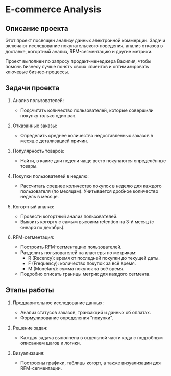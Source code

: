 # E-commerce Analysis
## Описание проекта  
Этот проект посвящен анализу данных электронной коммерции. Задачи включают исследование покупательского поведения, анализ отказов в доставке, когортный анализ, RFM-сегментацию и другие метрики.  

Проект выполнен по запросу продакт-менеджера Василия, чтобы помочь бизнесу лучше понять своих клиентов и оптимизировать ключевые бизнес-процессы.  

## Задачи проекта  
1. Анализ пользователей:  
   - Подсчитать количество пользователей, которые совершили покупку только один раз.  
   
2. Отказанные заказы:  
   - Определить среднее количество недоставленных заказов в месяц с детализацией причин.  

3. Популярность товаров:  
   - Найти, в какие дни недели чаще всего покупаются определённые товары.  

4. Покупки пользователей в неделю:  
   - Рассчитать среднее количество покупок в неделю для каждого пользователя (по месяцам). Учитывается дробное количество недель в месяце.  

5. Когортный анализ:  
   - Провести когортный анализ пользователей.  
   - Выявить когорту с самым высоким retention на 3-й месяц (с января по декабрь).  

6. RFM-сегментация:  
   - Построить RFM-сегментацию пользователей.  
   - Разделить пользователей на кластеры по метрикам:  
     - R (Recency): время от последней покупки до текущей даты.  
     - F (Frequency): количество покупок за всё время.  
     - M (Monetary): сумма покупок за всё время.  
   - Подробно описать границы метрик для каждого сегмента.  

## Этапы работы  
1. Предварительное исследование данных:  
   - Анализ статусов заказов, транзакций и данных об оплатах.  
   - Формулирование определения "покупки".  

2. Решение задач:  
   - Каждая задача выполнена в отдельной части кода с подробным описанием шагов и логики.  

3. Визуализация:  
   - Построены графики, таблицы когорт, а также визуализации для RFM-сегментации.  
